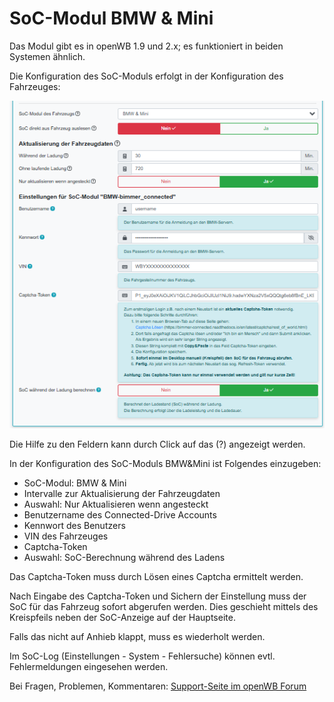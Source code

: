 # SoC-Modul BMW & Mini

Das Modul gibt es in openWB 1.9 und 2.x; es funktioniert in beiden Systemen ähnlich.

Die Konfiguration des SoC-Moduls erfolgt in der Konfiguration des Fahrzeuges:

![SoC-Modul BMW & Mini Einstellungen](SoC-BMW-Mini-Settings.png)

Die Hilfe zu den Feldern kann durch Click auf das (?) angezeigt werden.

In der Konfiguration des SoC-Moduls BMW&Mini ist Folgendes einzugeben:

- SoC-Modul: BMW & Mini
- Intervalle zur Aktualisierung der Fahrzeugdaten
- Auswahl: Nur Aktualisieren wenn angesteckt
- Benutzername des Connected-Drive Accounts
- Kennwort des Benutzers
- VIN des Fahrzeuges
- Captcha-Token
- Auswahl: SoC-Berechnung während des Ladens

Das Captcha-Token muss durch Lösen eines Captcha ermittelt werden.

Nach Eingabe des Captcha-Token und Sichern der Einstellung muss der SoC für das Fahrzeug sofort abgerufen werden. Dies geschieht mittels des Kreispfeils neben der SoC-Anzeige auf der Hauptseite.

Falls das nicht auf Anhieb klappt, muss es wiederholt werden.

Im SoC-Log (Einstellungen - System - Fehlersuche) können evtl. Fehlermeldungen eingesehen werden.

Bei Fragen, Problemen, Kommentaren: [Support-Seite im openWB Forum](https://forum.openwb.de/viewtopic.php?t=4870)
